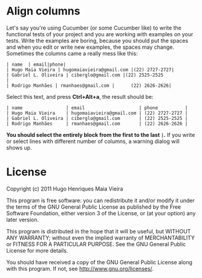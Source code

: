 # Align columns

Let's say you're using Cucumber (or some Cucumber like) to write the functional
tests of your project and you are working with examples on your tests.
Write the examples are boring, because you should put the spaces and when you
edit or write new examples, the spaces may change. Sometimes the columns came a
really mess like this:

    | name  | email|phone|
    | Hugo Maia Vieira | hugomaiavieira@gmail.com |(22) 2727-2727|
    | Gabriel L. Oliveira | ciberglo@gmail.com |(22) 2525-2525            |
    | Rodrigo Manhães | rmanhaes@gmail.com |      (22) 2626-2626|

Select this text, and press **Ctrl+Alt+a**, the result should be:

    | name                | email                    | phone          |
    | Hugo Maia Vieira    | hugomaiavieira@gmail.com | (22) 2727-2727 |
    | Gabriel L. Oliveira | ciberglo@gmail.com       | (22) 2525-2525 |
    | Rodrigo Manhães     | rmanhaes@gmail.com       | (22) 2626-2626 |

**You should select the entirely block from the first to the last `|`.** If you
write or select lines with different number of columns, a warning dialog will
shows up.

# License

Copyright (c) 2011 Hugo Henriques Maia Vieira

This program is free software: you can redistribute it and/or modify
it under the terms of the GNU General Public License as published by
the Free Software Foundation, either version 3 of the License, or
(at your option) any later version.

This program is distributed in the hope that it will be useful,
but WITHOUT ANY WARRANTY; without even the implied warranty of
MERCHANTABILITY or FITNESS FOR A PARTICULAR PURPOSE.  See the
GNU General Public License for more details.

You should have received a copy of the GNU General Public License
along with this program.  If not, see <http://www.gnu.org/licenses/>.

